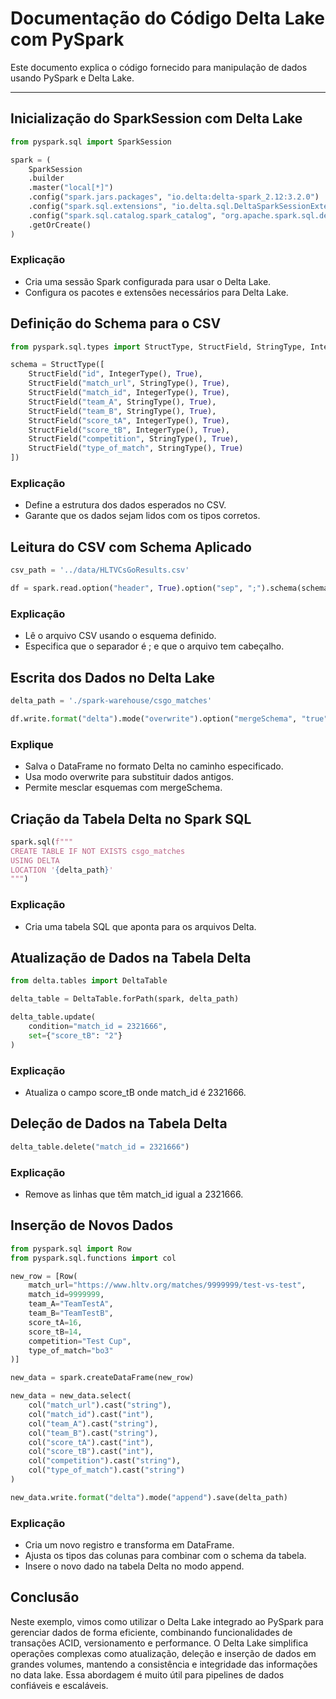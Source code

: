 # Documentação do Código Delta Lake com PySpark

Este documento explica o código fornecido para manipulação de dados usando PySpark e Delta Lake.

---

## Inicialização do SparkSession com Delta Lake

```python
from pyspark.sql import SparkSession

spark = (
    SparkSession
    .builder
    .master("local[*]")
    .config("spark.jars.packages", "io.delta:delta-spark_2.12:3.2.0")
    .config("spark.sql.extensions", "io.delta.sql.DeltaSparkSessionExtension")
    .config("spark.sql.catalog.spark_catalog", "org.apache.spark.sql.delta.catalog.DeltaCatalog")
    .getOrCreate()
)
```

### Explicação

- Cria uma sessão Spark configurada para usar o Delta Lake.
- Configura os pacotes e extensões necessários para Delta Lake.

## Definição do Schema para o CSV

```python
from pyspark.sql.types import StructType, StructField, StringType, IntegerType

schema = StructType([
    StructField("id", IntegerType(), True),
    StructField("match_url", StringType(), True),
    StructField("match_id", IntegerType(), True),
    StructField("team_A", StringType(), True),
    StructField("team_B", StringType(), True),
    StructField("score_tA", IntegerType(), True),
    StructField("score_tB", IntegerType(), True),
    StructField("competition", StringType(), True),
    StructField("type_of_match", StringType(), True)
])
```

### Explicação

- Define a estrutura dos dados esperados no CSV.
- Garante que os dados sejam lidos com os tipos corretos.

## Leitura do CSV com Schema Aplicado

```python
csv_path = '../data/HLTVCsGoResults.csv'

df = spark.read.option("header", True).option("sep", ";").schema(schema).csv(csv_path)

```

### Explicação

- Lê o arquivo CSV usando o esquema definido.
- Especifica que o separador é ; e que o arquivo tem cabeçalho.

## Escrita dos Dados no Delta Lake

```python
delta_path = './spark-warehouse/csgo_matches'

df.write.format("delta").mode("overwrite").option("mergeSchema", "true").save(delta_path)
```

### Explique

- Salva o DataFrame no formato Delta no caminho especificado.
- Usa modo overwrite para substituir dados antigos.
- Permite mesclar esquemas com mergeSchema.

## Criação da Tabela Delta no Spark SQL

```python
spark.sql(f"""
CREATE TABLE IF NOT EXISTS csgo_matches
USING DELTA
LOCATION '{delta_path}'
""")
```

### Explicação

- Cria uma tabela SQL que aponta para os arquivos Delta.

## Atualização de Dados na Tabela Delta

```python
from delta.tables import DeltaTable

delta_table = DeltaTable.forPath(spark, delta_path)

delta_table.update(
    condition="match_id = 2321666",
    set={"score_tB": "2"}
)
```

### Explicação

- Atualiza o campo score_tB onde match_id é 2321666.

## Deleção de Dados na Tabela Delta

```python
delta_table.delete("match_id = 2321666")
```

### Explicação

- Remove as linhas que têm match_id igual a 2321666.

## Inserção de Novos Dados

```python
from pyspark.sql import Row
from pyspark.sql.functions import col

new_row = [Row(
    match_url="https://www.hltv.org/matches/9999999/test-vs-test",
    match_id=9999999,
    team_A="TeamTestA",
    team_B="TeamTestB",
    score_tA=16,
    score_tB=14,
    competition="Test Cup",
    type_of_match="bo3"
)]

new_data = spark.createDataFrame(new_row)

new_data = new_data.select(
    col("match_url").cast("string"),
    col("match_id").cast("int"),
    col("team_A").cast("string"),
    col("team_B").cast("string"),
    col("score_tA").cast("int"),
    col("score_tB").cast("int"),
    col("competition").cast("string"),
    col("type_of_match").cast("string")
)

new_data.write.format("delta").mode("append").save(delta_path)
```

### Explicação

- Cria um novo registro e transforma em DataFrame.
- Ajusta os tipos das colunas para combinar com o schema da tabela.
- Insere o novo dado na tabela Delta no modo append.

## Conclusão

Neste exemplo, vimos como utilizar o Delta Lake integrado ao PySpark para gerenciar dados de forma eficiente, combinando funcionalidades de transações ACID, versionamento e performance. O Delta Lake simplifica operações complexas como atualização, deleção e inserção de dados em grandes volumes, mantendo a consistência e integridade das informações no data lake. Essa abordagem é muito útil para pipelines de dados confiáveis e escaláveis.
